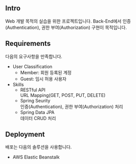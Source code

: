 ## Intro
Web 개발 목적의 실습을 위한 프로젝트입니다. Back-End에서 인증(Authentication), 권한 부여(Authorization) 구현이 목적입니다.

## Requirements
다음의 요구사항을 만족합니다.
- User Classification
  - Member: 회원 등록된 계정
  - Guest: 임시 허용 사용자
- Skills
  - RESTful API  
    URL Mapping(GET, POST, PUT, DELETE)
  - Spring Seurity  
    인증(Authentication), 권한 부여(Authorization) 처리
  - Spring Data JPA  
    데이터 CRUD 처리

## Deployment
배포는 다음의 솔루션을 사용합니다.
- AWS Elastic Beanstalk
